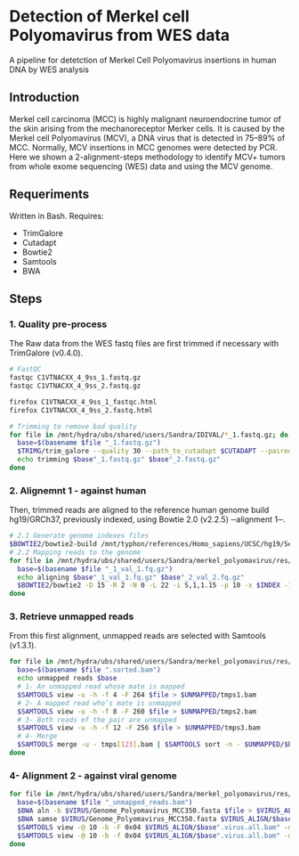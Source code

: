 # Detection of Merkel cell Polyomavirus from WES data
A pipeline for detetction of Merkel Cell Polyomavirus insertions in human DNA by WES analysis

## Introduction
Merkel cell carcinoma (MCC) is highly malignant neuroendocrine tumor of the skin arising from the mechanoreceptor Merker cells. It is caused by the Merkel cell Polyomavirus (MCV), a DNA virus that is detected in 75–89% of MCC. Normally, MCV insertions in MCC genomes were detected by PCR. Here we shown a 2-alignment-steps methodology to identify MCV+ tumors from whole exome sequencing (WES) data and using the MCV genome.

## Requeriments
Written in Bash.
Requires:
* TrimGalore
* Cutadapt
* Bowtie2
* Samtools
* BWA

## Steps
### 1. Quality pre-process
The Raw data from the WES fastq files are first trimmed if necessary with TrimGalore (v0.4.0).
```bash
# FastQC
fastqc C1VTNACXX_4_9ss_1.fastq.gz
fastqc C1VTNACXX_4_9ss_2.fastq.gz

firefox C1VTNACXX_4_9ss_1_fastqc.html
firefox C1VTNACXX_4_9ss_2.fastq.html

# Trimming to remove bad quality 
for file in /mnt/hydra/ubs/shared/users/Sandra/IDIVAL/*_1.fastq.gz; do 
  base=$(basename $file "_1.fastq.gz")
  $TRIMG/trim_galore --quality 30 --path_to_cutadapt $CUTADAPT --paired --trim1 -o $TRIMMED $FASTQ"/"$base"_1.fastq.gz" $FASTQ"/"$base"_2.fastq.gz"
  echo trimming $base"_1.fastq.gz" $base"_2.fastq.gz" 
done
```
### 2.  Alignemnt 1 - against human
Then, trimmed reads are aligned to the reference human genome build hg19/GRCh37, previously indexed, using Bowtie 2.0 (v2.2.5) ─alignment 1─. 
```bash
# 2.1 Generate genome indexes files
$BOWTIE2/bowtie2-build /mnt/typhon/references/Homo_sapiens/UCSC/hg19/Sequence/WholeGenomeFasta/genome.fa REF/hg19.example
# 2.2 Mapping reads to the genome
for file in /mnt/hydra/ubs/shared/users/Sandra/merkel_polyomavirus/res/trimmed/*_1_val_1.fq.gz; do
  base=$(basename $file "_1_val_1.fq.gz")
  echo aligning $base"_1_val_1.fq.gz" $base"_2_val_2.fq.gz"
  $BOWTIE2/bowtie2 -D 15 -R 2 -N 0 -L 22 -i S,1,1.15 -p 10 -x $INDEX -1 $TRIMMED/$base"_1_val_1.fq.gz" -2 $TRIMMED/$base"_2_val_2.fq.gz" | $SAMTOOLS view -bS - | $SAMTOOLS sort -m 1000000000 -O BAM -o $ALIGNMENTS/$base".sorted.bam"
done
```
### 3. Retrieve unmapped reads
From this first alignment, unmapped reads are selected with Samtools (v1.3.1).
```bash
for file in /mnt/hydra/ubs/shared/users/Sandra/merkel_polyomavirus/res/alignments/*.bam; do
  base=$(basename $file ".sorted.bam")
  echo unmapped reads $base
  # 1- An unmapped read whose mate is mapped
  $SAMTOOLS view -u -h -f 4 -F 264 $file > $UNMAPPED/tmps1.bam
  # 2- A mapped read who’s mate is unmapped
  $SAMTOOLS view -u -h -f 8 -F 260 $file > $UNMAPPED/tmps2.bam
  # 3- Both reads of the pair are unmapped
  $SAMTOOLS view -u -h -f 12 -F 256 $file > $UNMAPPED/tmps3.bam
  # 4- Merge
  $SAMTOOLS merge -u - tmps[123].bam | $SAMTOOLS sort -n - $UNMAPPED/$base"_unmapped_reads"
done
```
### 4- Alignment 2 - against viral genome
```bash
for file in /mnt/hydra/ubs/shared/users/Sandra/merkel_polyomavirus/res/alignments/unmapped/*_unmapped_reads.bam; do
  base=$(basename $file "_unmapped_reads.bam")
  $BWA aln -b $VIRUS/Genome_Polyomavirus_MCC350.fasta $file > $VIRUS_ALIGN/$base".virus.sai"
  $BWA samse $VIRUS/Genome_Polyomavirus_MCC350.fasta $VIRUS_ALIGN/$base".virus.sai" $file | $SAMTOOLS view - -bS -o $VIRUS_ALIGN/$base".virus.all.bam"
  $SAMTOOLS view -@ 10 -b -F 0x04 $VIRUS_ALIGN/$base".virus.all.bam" -o $VIRUS_MAPPED/$base".virus.mapped.bam"
  $SAMTOOLS view -@ 10 -b -f 0x04 $VIRUS_ALIGN/$base".virus.all.bam" -o $VIRUS_ALIGN/$base".virus.unmapped.bam"
done
```
